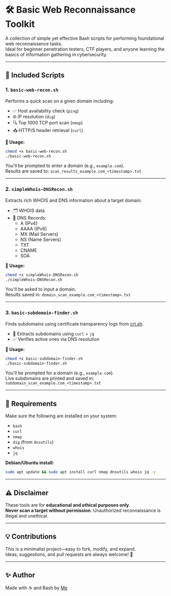 # 🛠️ Basic Web Reconnaissance Toolkit

A collection of simple yet effective Bash scripts for performing foundational web reconnaissance tasks.  
Ideal for beginner penetration testers, CTF players, and anyone learning the basics of information gathering in cybersecurity.

---

## 📁 Included Scripts

### 1. `basic-web-recon.sh`
Performs a quick scan on a given domain including:

- ✅ Host availability check (`ping`)
- 🌐 IP resolution (`dig`)
- 🔍 Top 1000 TCP port scan (`nmap`)
- 📥 HTTP/S header retrieval (`curl`)

**📌 Usage:**
```bash
chmod +x basic-web-recon.sh
./basic-web-recon.sh
```
You'll be prompted to enter a domain (e.g., `example.com`).  
Results are saved to: `scan_results_example.com_<timestamp>.txt`

---

### 2. `simpleWhois-DNSRecon.sh`
Extracts rich WHOIS and DNS information about a target domain:

- 🗂 WHOIS data
- 📄 DNS Records:
  - A (IPv4)
  - AAAA (IPv6)
  - MX (Mail Servers)
  - NS (Name Servers)
  - TXT
  - CNAME
  - SOA

**📌 Usage:**
```bash
chmod +x simpleWhois-DNSRecon.sh
./simpleWhois-DNSRecon.sh
```
You'll be asked to input a domain.  
Results saved in: `domain_scan_example.com_<timestamp>.txt`

---

### 3. `basic-subdomain-finder.sh`
Finds subdomains using certificate transparency logs from [crt.sh](https://crt.sh/).

- 🧾 Extracts subdomains using `curl` + `jq`
- ✅ Verifies active ones via DNS resolution

**📌 Usage:**
```bash
chmod +x basic-subdomain-finder.sh
./basic-subdomain-finder.sh
```
You'll be prompted for a domain (e.g., `example.com`).  
Live subdomains are printed and saved in: `subdomain_scan_example.com_<timestamp>.txt`

---

## 🧰 Requirements

Make sure the following are installed on your system:

- `bash`
- `curl`
- `nmap`
- `dig` (from `dnsutils`)
- `whois`
- `jq`

**Debian/Ubuntu install:**
```bash
sudo apt update && sudo apt install curl nmap dnsutils whois jq -y
```

---

## ⚠️ Disclaimer

These tools are for **educational and ethical purposes only**.  
**Never scan a target without permission**. Unauthorized reconnaissance is illegal and unethical.

---

## 💡 Contributions

This is a minimalist project—easy to fork, modify, and expand.  
Ideas, suggestions, and pull requests are always welcome! 🙌

---

## ✨ Author

Made with ☕ and Bash by [Me](https://github.com/MohammadAliMehri)
